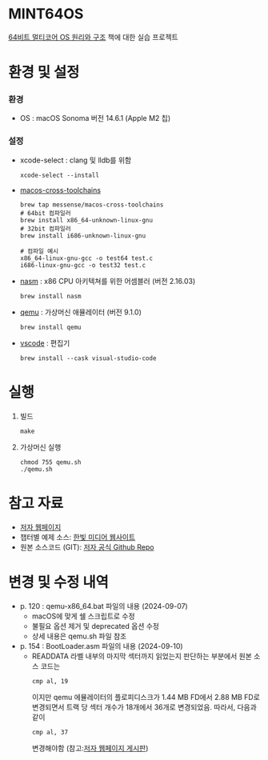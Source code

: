 # MINT64OS
[64비트 멀티코어 OS 원리와 구조](https://www.hanbit.co.kr/store/books/look.php?p_code=B3548683222) 책에 대한 실습 프로젝트 

# 환경 및 설정
### 환경
- OS : macOS Sonoma 버전 14.6.1 (Apple M2 칩)

### 설정 
- xcode-select : clang 및 lldb를 위함
  ```
  xcode-select --install
  ```

- [macos-cross-toolchains](https://github.com/messense/homebrew-macos-cross-toolchains)
  ```
  brew tap messense/macos-cross-toolchains
  # 64bit 컴파일러
  brew install x86_64-unknown-linux-gnu
  # 32bit 컴파일러  
  brew install i686-unknown-linux-gnu

  # 컴파일 예시
  x86_64-linux-gnu-gcc -o test64 test.c
  i686-linux-gnu-gcc -o test32 test.c 
  ```

- [nasm](https://www.nasm.us/) : x86 CPU 아키텍쳐를 위한 어셈블러 (버전 2.16.03)
  ```
  brew install nasm
  ```

- [qemu](https://www.qemu.org/) : 가상머신 애뮬레이터 (버전 9.1.0)
  ```
  brew install qemu
  ```

- [vscode](https://code.visualstudio.com/) : 편집기
  ```
  brew install --cask visual-studio-code
  ```

# 실행
1. 빌드
    ```
    make
    ```
1. 가상머신 실행
    ```
    chmod 755 qemu.sh
    ./qemu.sh
    ```

# 참고 자료
- [저자 웹페이지](http://mint64os.pe.kr/)
- 챕터별 예제 소스: [한빛 미디어 웹사이트](https://download.hanbit.co.kr/exam/1836/)
- 원본 소스코드 (GIT): [저자 공식 Github Repo](https://github.com/kkamagui/mint64os)

# 변경 및 수정 내역
- p. 120 : qemu-x86_64.bat 파일의 내용 (2024-09-07)
  - macOS에 맞게 쉘 스크립트로 수정
  - 불필요 옵션 제거 및 deprecated 옵션 수정
  - 상세 내용은 qemu.sh 파일 참조
- p. 154 : BootLoader.asm 파일의 내용 (2024-09-10)
  - READDATA 라벨 내부의 마지막 섹터까지 읽었는지 판단하는 부분에서 원본 소스 코드는
    ``` 
    cmp al, 19
    ```
    이지만 qemu 에뮬레이터의 플로피디스크가 1.44 MB FD에서 2.88 MB FD로 변경되면서 트랙 당 섹터 개수가 18개에서 36개로 변경되었음. 따라서, 다음과 같이
    ``` 
    cmp al, 37
    ```
    변경해야함 (참고:[저자 웹페이지 게시판](http://jsandroidapp.cafe24.com/xe/development/12035))
    
